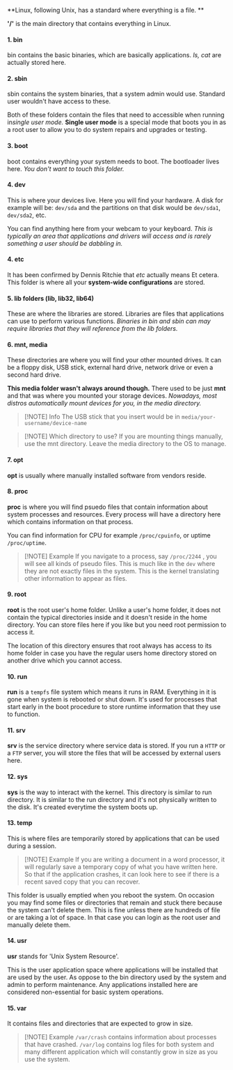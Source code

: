 **Linux, following Unix, has a standard where everything is a file. **

**'/'** is the main directory that contains everything in Linux. 


#### 1. bin
   bin contains the basic binaries, which are basically applications. *ls, cat* are actually stored here. 

#### 2. sbin
   sbin contains the system binaries, that a system admin would use. Standard user wouldn't have access to these.

  Both of these folders contain the files that need to accessible when running in*single user mode.* **Single user mode** is a special mode that boots you in as a root user to allow you to do system repairs and upgrades or testing.
 
#### 3. boot
   boot contains everything your system needs to boot. The bootloader lives here. *You don't want to touch this folder.*

#### 4. dev
   This is where your devices live. Here you will find your hardware. A disk for example will be: `dev/sda` and the partitions on that disk would be `dev/sda1`, `dev/sda2`, etc.
   
   You can find anything here from your webcam to your keyboard. *This is typically an area that applications and drivers will access and is rarely something a user should be dabbling in.*

#### 4. etc
   It has been confirmed by Dennis Ritchie that *etc* actually means Et cetera. This folder is where all your **system-wide configurations** are stored. 

#### 5. lib folders (lib, lib32, lib64)
   These are where the libraries are stored. Libraries are files that applications can use to perform various functions. *Binaries in bin and sbin can may require libraries that they will reference from the lib folders.* 

#### 6. mnt, media
   These directories are where you will find your other mounted drives. It can be a floppy disk, USB stick, external hard drive, network drive or even a second hard drive.
   
   **This media folder wasn't always around though.** There used to be just **mnt** and that was where you mounted your storage devices. *Nowadays, most distros automatically mount devices for you, in the media directory.* 
   

> [!NOTE] Info
> The USB stick that you insert would be in `media/your-username/device-name`


> [!NOTE] Which directory to use?
> If you are mounting things manually, use the mnt directory. Leave the media directory to the OS to manage.

   
#### 7. opt
**opt** is usually where manually installed software from vendors reside. 

#### 8. proc
**proc** is where you will find psuedo files that contain information about system processes and resources. Every process will have a directory here which contains information on that process. 

You can  find information for CPU for example `/proc/cpuinfo`, or uptime `/proc/uptime`. 

> [!NOTE] Example
>  If you navigate to a process, say `/proc/2244` , you will see all kinds of pseudo files. This is much like in the `dev` where they are not exactly files in the system. This is the kernel translating other information to appear as files.


#### 9. root
**root** is the root user's home folder. Unlike a user's home folder, it does not contain the typical directories inside and it doesn't reside in the home directory. You can store files here if you like but you need root permission to access it.

The location of this directory ensures that root always has access to its home folder in case you have the regular users home directory stored on another drive which you cannot access.

#### 10. run
**run** is a `tempfs` file system which means it runs in RAM. Everything in it is gone when system is rebooted or shut down.  It's used for processes that start early in the boot procedure to store runtime information that they use to function.

#### 11. srv
**srv** is the service directory where service data is stored. If you run a `HTTP` or a `FTP` server, you will store the files that will be accessed by external users here.

#### 12. sys
**sys** is the way to interact with the kernel. This directory is similar to run directory. It is similar to the run directory and it's not physically written to the disk. It's created everytime the system boots up.

#### 13. temp
This is where files are temporarily stored by applications that can be used during a session.


> [!NOTE] Example
> If you are writing a document in a word processor, it will regularly save a temporary copy of what you have written here. So that if the application crashes, it can look here to see if there is a recent saved copy that you can recover.

This folder is usually emptied when you reboot the system. On occasion you may find some files or directories that remain and stuck there because the system can't delete them.
This is fine unless there are hundreds of file or are taking a lot of space. In that case you can login as the root user and manually delete them.

#### 14. usr
**usr** stands for 'Unix System Resource'.

This is the user application space where applications will be installed that are used by the user. As oppose to the bin directory used by the system and admin to perform maintenance. Any applications installed here are considered non-essential for basic system operations. 


#### 15. var
 It contains files and directories that are expected to grow in size. 


> [!NOTE] Example
> `/var/crash` contains information about processes that have crashed. `/var/log` contains log files for both system and many different application which will constantly grow in size as you use the system.

  
